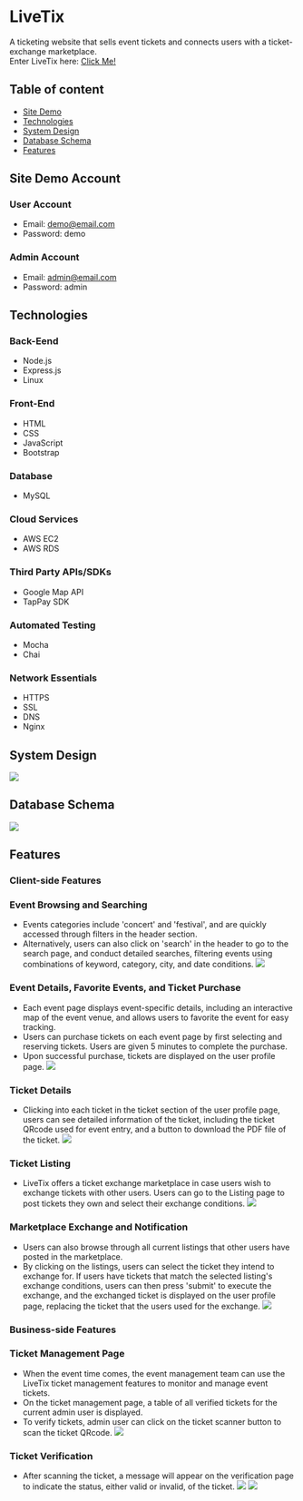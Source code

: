 # LiveTix
A ticketing website that sells event tickets and connects users with a ticket-exchange marketplace.\
Enter LiveTix here: [Click Me!](https://livetix.site)

[comment]: <> (A ticketing website that offers a B2C ticket selling/purchasing service and a C2C ticket-exchange marketplace.)

## Table of content
- [Site Demo](#site-demo)
- [Technologies](#technologies)
- [System Design](#system-design)
- [Database Schema](#database-schema)
- [Features](#features)

## Site Demo Account
### User Account
- Email: demo@email.com
- Password: demo

### Admin Account
- Email: admin@email.com
- Password: admin

## Technologies
### Back-Eend
- Node.js
- Express.js
- Linux

### Front-End
- HTML
- CSS
- JavaScript
- Bootstrap

### Database
- MySQL

### Cloud Services
- AWS EC2
- AWS RDS

### Third Party APIs/SDKs
- Google Map API
- TapPay SDK

### Automated Testing
- Mocha
- Chai

### Network Essentials
- HTTPS
- SSL
- DNS
- Nginx


## System Design
![](./readme-media/LiveTix-system-design.png)

## Database Schema
![](./readme-media/LiveTix-schema.png)

## Features
### **Client-side Features**
### Event Browsing and Searching
- Events categories include 'concert' and 'festival', and are quickly accessed through filters in the header section.
- Alternatively, users can also click on 'search' in the header to go to the search page, and conduct detailed searches, filtering events using combinations of keyword, category, city, and date conditions.
![](./readme-media/LiveTix-search.png)
### Event Details, Favorite Events, and Ticket Purchase
- Each event page displays event-specific details, including an interactive map of the event venue, and allows users to favorite the event for easy tracking.
- Users can purchase tickets on each event page by first selecting and reserving tickets. Users are given 5 minutes to complete the purchase.
- Upon successful purchase, tickets are displayed on the user profile page.
![](./readme-media/LiveTix-ticket-purchase.gif)
### Ticket Details
- Clicking into each ticket in the ticket section of the user profile page, users can see detailed information of the ticket, including the ticket QRcode used for event entry, and a button to download the PDF file of the ticket.
![](./readme-media/LiveTix-ticket-details-before.png)
### Ticket Listing
- LiveTix offers a ticket exchange marketplace in case users wish to exchange tickets with other users. Users can go to the Listing page to post tickets they own and select their exchange conditions.
![](./readme-media/LiveTix-listing.gif)
### Marketplace Exchange and Notification
- Users can also browse through all current listings that other users have posted in the marketplace.
- By clicking on the listings, users can select the ticket they intend to exchange for. If users have tickets that match the selected listing's exchange conditions, users can then press 'submit' to execute the exchange, and the exchanged ticket is displayed on the user profile page, replacing the ticket that the users used for the exchange.
![](./readme-media/LiveTix-marketplace-exchange.gif)
### **Business-side Features**
### Ticket Management Page
- When the event time comes, the event management team can use the LiveTix ticket management features to monitor and manage event tickets.
- On the ticket management page, a table of all verified tickets for the current admin user is displayed.
- To verify tickets, admin user can click on the ticket scanner button to scan the ticket QRcode.
![](./readme-media/LiveTix-ticket-management-page.png)
### Ticket Verification
- After scanning the ticket, a message will appear on the verification page to indicate the status, either valid or invalid, of the ticket.
![](./readme-media/LiveTix-ticket-verification-valid.png)
![](./readme-media/LiveTix-ticket-verification-invalid.png)

